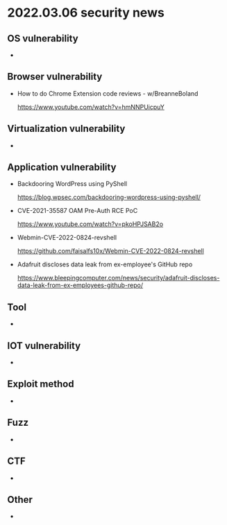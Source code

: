 # 2022.03.06 security news

## OS vulnerability 

* 

## Browser vulnerability

* How to do Chrome Extension code reviews - w/BreanneBoland

  https://www.youtube.com/watch?v=hmNNPUicpuY

## Virtualization vulnerability

* 

## Application vulnerability 

* Backdooring WordPress using PyShell

  https://blog.wpsec.com/backdooring-wordpress-using-pyshell/

* CVE-2021-35587 OAM Pre-Auth RCE PoC

  https://www.youtube.com/watch?v=pkoHPJSAB2o

* Webmin-CVE-2022-0824-revshell

  https://github.com/faisalfs10x/Webmin-CVE-2022-0824-revshell

* Adafruit discloses data leak from ex-employee's GitHub repo

  https://www.bleepingcomputer.com/news/security/adafruit-discloses-data-leak-from-ex-employees-github-repo/

## Tool

* 

## IOT vulnerability 

* 

## Exploit method

* 

## Fuzz

* 

## CTF

* 

## Other

* 